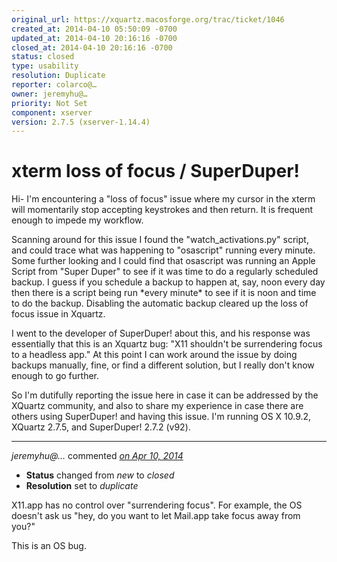 ```yaml
---
original_url: https://xquartz.macosforge.org/trac/ticket/1046
created_at: 2014-04-10 05:50:09 -0700
updated_at: 2014-04-10 20:16:16 -0700
closed_at: 2014-04-10 20:16:16 -0700
status: closed
type: usability
resolution: Duplicate
reporter: colarco@…
owner: jeremyhu@…
priority: Not Set
component: xserver
version: 2.7.5 (xserver-1.14.4)
---
```


xterm loss of focus / SuperDuper!
=================================


Hi- I'm encountering a "loss of focus" issue where my cursor in the xterm will momentarily stop accepting keystrokes and then return. It is frequent enough to impede my workflow.

Scanning around for this issue I found the "watch\_activations.py" script, and could trace what was happening to "osascript" running every minute. Some further looking and I could find that osascript was running an Apple Script from "Super Duper" to see if it was time to do a regularly scheduled backup. I guess if you schedule a backup to happen at, say, noon every day then there is a script being run \*every minute\* to see if it is noon and time to do the backup. Disabling the automatic backup cleared up the loss of focus issue in Xquartz.

I went to the developer of SuperDuper! about this, and his response was essentially that this is an Xquartz bug: "X11 shouldn't be surrendering focus to a headless app." At this point I can work around the issue by doing backups manually, fine, or find a different solution, but I really don't know enough to go further.

So I'm dutifully reporting the issue here in case it can be addressed by the XQuartz community, and also to share my experience in case there are others using SuperDuper! and having this issue. I'm running OS X 10.9.2, XQuartz 2.7.5, and SuperDuper! 2.7.2 (v92).



---

*jeremyhu@…* commented *[on Apr 10, 2014](https://xquartz.macosforge.org/trac/ticket/1046#comment:1 "April 10, 2014 at 8:16 PM PDT")*

-   **Status** changed from *new* to *closed*
-   **Resolution** set to *duplicate*

X11.app has no control over "surrendering focus". For example, the OS doesn't ask us "hey, do you want to let Mail.app take focus away from you?"

This is an OS bug.



